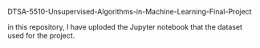 DTSA-5510-Unsupervised-Algorithms-in-Machine-Learning-Final-Project

in this repository, I have uploded the Jupyter notebook that the dataset used for the project.
